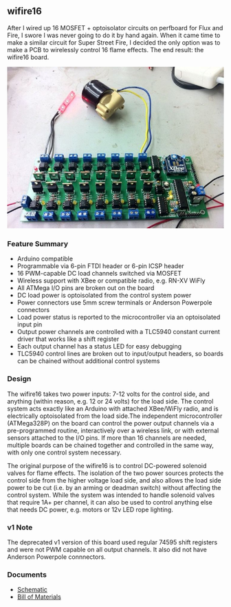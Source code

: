 wifire16
--------

After I wired up 16 MOSFET + optoisolator circuits on perfboard for Flux and Fire, I swore I was never going to do it by hand again. When it came time to make a similar circuit for Super Street Fire, I decided the only option was to make a PCB to wirelessly control 16 flame effects. The end result: the wifire16 board.

![wifire16 photo](docs/wifire16.jpg)

### Feature Summary

* Arduino compatible
* Programmable via 6-pin FTDI header or 6-pin ICSP header
* 16 PWM-capable DC load channels switched via MOSFET
* Wireless support with XBee or compatible radio, e.g. RN-XV WiFly
* All ATMega I/O pins are broken out on the board
* DC load power is optoisolated from the control system power
* Power connectors use 5mm screw terminals or Anderson Powerpole connectors
* Load power status is reported to the microcontroller via an optoisolated input pin
* Output power channels are controlled with a TLC5940 constant current driver that works like a shift register
* Each output channel has a status LED for easy debugging
* TLC5940 control lines are broken out to input/output headers, so boards can be chained without additional control systems

### Design

The wifire16 takes two power inputs: 7-12 volts for the control side, and anything (within reason, e.g. 12 or 24 volts) for the load side. The control system acts exactly like an Arduino with attached XBee/WiFly radio, and is electrically optoisolated from the load side.The independent microcontroller (ATMega328P) on the board can control the power output channels via a pre-programmed routine, interactively over a wireless link, or with external sensors attached to the I/O pins. If more than 16 channels are needed, multiple boards can be chained together and controlled in the same way, with only one control system necessary.

The original purpose of the wifire16 is to control DC-powered solenoid valves for flame effects. The isolation of the two power sources protects the control side from the higher voltage load side, and also allows the load side power to be cut (i.e. by an arming or deadman switch) without affecting the control system. While the system was intended to handle solenoid valves that require 1A+ per channel, it can also be used to control anything else that needs DC power, e.g. motors or 12v LED rope lighting.

### v1 Note

The deprecated v1 version of this board used regular 74595 shift registers and were not PWM capable on all output channels. It also did not have Anderson Powerpole connnectors.

### Documents

* [Schematic](docs/wifire16-schematic.pdf)
* [Bill of Materials](docs/wifire16-BOM.csv)
